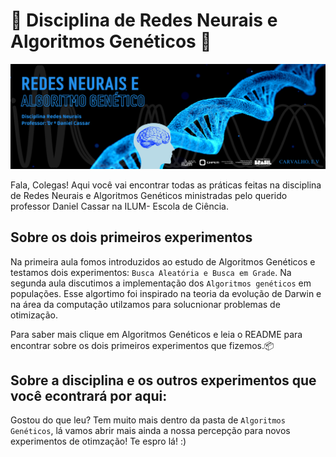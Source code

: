 # 🧠 **Disciplina de Redes Neurais e Algoritmos Genéticos** 🧬

![image](Imagens/inicial.png)

Fala, Colegas! Aqui você vai encontrar todas as práticas feitas na disciplina de Redes Neurais e Algoritmos Genéticos ministradas pelo querido professor Daniel Cassar na ILUM- Escola de Ciência.

## Sobre os dois primeiros experimentos 

Na primeira aula fomos introduzidos ao estudo de Algoritmos Genéticos e testamos dois experimentos: `Busca Aleatória e Busca em Grade`.
Na segunda aula discutimos a implementação dos `Algoritmos genéticos` em populações. Esse algortimo foi inspirado na teoria da evolução de Darwin e na área da computação utilzamos para solucnionar problemas de otimização.

Para saber mais clique em Algoritmos Genéticos e leia o README para encontrar sobre os dois primeiros experimentos que fizemos.📦


## Sobre a disciplina e os outros experimentos que você econtrará por aqui:

Gostou do que leu? Tem muito mais dentro da pasta de `Algoritmos Genéticos`, lá vamos abrir mais ainda a nossa percepção para novos experimentos de otimzação! Te espro lá! :)














